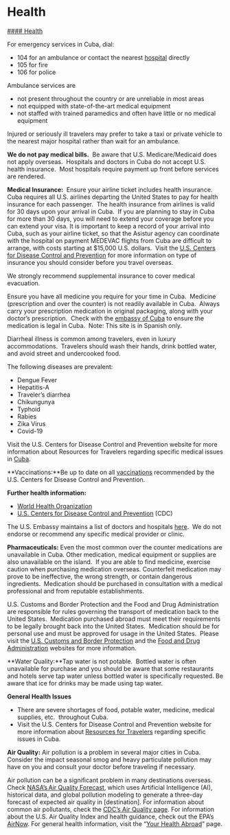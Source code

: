 # Health

[#### Health](javascript:void(0); "Health")

For emergency services in Cuba, dial:

* 104 for an ambulance or contact the nearest [hospital](https://cu.usembassy.gov/u-s-citizen-services/local-resources-of-u-s-citizens/doctors/medical-information/) directly
* 105 for fire
* 106 for police

Ambulance services are

* not present throughout the country or are unreliable in most areas
* not equipped with state-of-the-art medical equipment
* not staffed with trained paramedics and often have little or no medical equipment

Injured or seriously ill travelers may prefer to take a taxi or private vehicle to the nearest major hospital rather than wait for an ambulance.

**We do not pay medical bills.**  Be aware that U.S. Medicare/Medicaid does not apply overseas.  Hospitals and doctors in Cuba do not accept U.S. health insurance.  Most hospitals require payment up front before services are rendered.

**Medical Insurance:**  Ensure your airline ticket includes health insurance.  Cuba requires all U.S. airlines departing the United States to pay for health insurance for each passenger.  The health insurance from airlines is valid for 30 days upon your arrival in Cuba.  If you are planning to stay in Cuba for more than 30 days, you will need to extend your coverage before you can extend your visa. It is important to keep a record of your arrival into Cuba, such as your airline ticket, so that the Asistur agency can coordinate with the hospital on payment MEDEVAC flights from Cuba are difficult to arrange, with costs starting at $15,000 U.S. dollars.  Visit the [U.S. Centers for Disease Control and Prevention](https://wwwnc.cdc.gov/travel/page/insurance) for more information on type of insurance you should consider before you travel overseas.

We strongly recommend supplemental insurance to cover medical evacuation.

Ensure you have all medicine you require for your time in Cuba.  Medicine (prescription and over the counter) is not readily available in Cuba.  Always carry your prescription medication in original packaging, along with your doctor’s prescription.  Check with the [embassy of Cuba](https://misiones.cubaminrex.cu/en/usa/embassy-cuba-usa) to ensure the medication is legal in Cuba.  Note: This site is in Spanish only.

Diarrheal illness is common among travelers, even in luxury accommodations.  Travelers should wash their hands, drink bottled water, and avoid street and undercooked food.

The following diseases are prevalent:

* Dengue Fever
* Hepatitis-A
* Traveler’s diarrhea
* Chikungunya
* Typhoid
* Rabies
* Zika Virus
* Covid-19

Visit the U.S. Centers for Disease Control and Prevention website for more information about Resources for Travelers regarding specific medical issues in [Cuba](https://wwwnc.cdc.gov/travel/destinations/traveler/none/cuba).

**Vaccinations:**Be up to date on all [vaccinations](https://www.cdc.gov/vaccines/index.html) recommended by the U.S. Centers for Disease Control and Prevention.

**Further health information:**

* [World Health Organization](https://www.who.int/)
* [U.S. Centers for Disease Control and Prevention](http://wwwnc.cdc.gov/travel/) (CDC)

The U.S. Embassy maintains a list of doctors and hospitals [here](https://cu.usembassy.gov/u-s-citizen-services/local-resources-of-u-s-citizens/doctors/medical-information/).  We do not endorse or recommend any specific medical provider or clinic.

**Pharmaceuticals:** Even the most common over the counter medications are unavailable in Cuba. Other medication, medical equipment or supplies are also unavailable on the island.  If you are able to find medicine, exercise caution when purchasing medication overseas. Counterfeit medication may prove to be ineffective, the wrong strength, or contain dangerous ingredients.  Medication should be purchased in consultation with a medical professional and from reputable establishments.

U.S. Customs and Border Protection and the Food and Drug Administration are responsible for rules governing the transport of medication back to the United States.  Medication purchased abroad must meet their requirements to be legally brought back into the United States.  Medication should be for personal use and must be approved for usage in the United States.  Please visit the [U.S. Customs and Border Protection](https://www.cbp.gov/travel/us-citizens/know-before-you-go/prohibited-and-restricted-items) and the [Food and Drug Administration](https://www.fda.gov/drugs/resourcesforyou/consumers/buyingusingmedicinesafely/buyingmedicinefromoutsidetheunitedstates/default.htm) websites for more information.

**Water Quality:**Tap water is not potable.  Bottled water is often unavailable for purchase and you should be aware that some restaurants and hotels serve tap water unless bottled water is specifically requested. Be aware that ice for drinks may be made using tap water.

**General Health Issues**

* There are severe shortages of food, potable water, medicine, medical supplies, etc.  throughout Cuba.
* Visit the U.S. Centers for Disease Control and Prevention website for more information about [Resources for Travelers](https://wwwnc.cdc.gov/travel/page/traveler-information-center) regarding specific issues in Cuba.

**Air Quality:** Air pollution is a problem in several major cities in Cuba. Consider the impact seasonal smog and heavy particulate pollution may have on you and consult your doctor before traveling if necessary.

Air pollution can be a significant problem in many destinations overseas. Check [NASA’s Air Quality Forecast](https://aeronet.gsfc.nasa.gov/new_web/aqforecast), which uses Artificial Intelligence (AI), historical data, and global pollution modeling to generate a three-day forecast of expected air quality in [destination]. For information about common air pollutants, check the [CDC’s Air Quality page](https://www.cdc.gov/air-quality/pollutants/). For information about the U.S. Air Quality Index and health guidance, check out the EPA’s [AirNow](https://www.airnow.gov/aqi/aqi-basics/). For general health information, visit the “[Your Health Abroad](https://travel.state.gov/content/travel/en/international-travel/before-you-go/your-health-abroad.html)” page.